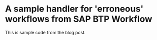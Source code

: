 # A sample handler for 'erroneous' workflows from SAP BTP Workflow

This is sample code from the blog post.
